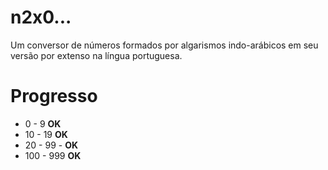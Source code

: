 # n2x0...
Um conversor de números formados por algarismos indo-arábicos em seu versão por extenso na língua portuguesa.

# Progresso
- 0 - 9 **OK**
- 10 - 19 **OK**
- 20 - 99 - **OK**
- 100 - 999 **OK**
